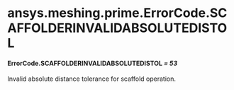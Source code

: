 # ansys.meshing.prime.ErrorCode.SCAFFOLDERINVALIDABSOLUTEDISTOL

#### ErrorCode.SCAFFOLDERINVALIDABSOLUTEDISTOL *= 53*

Invalid absolute distance tolerance for scaffold operation.

<!-- !! processed by numpydoc !! -->

